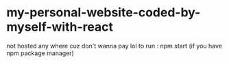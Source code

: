 # my-personal-website-coded-by-myself-with-react
not hosted any where cuz don't wanna pay lol
to run : npm start (if you have npm package manager)
